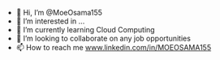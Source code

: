 - 👋 Hi, I’m @MoeOsama155
- 👀 I’m interested in ...
- 🌱 I’m currently learning Cloud Computing 
- 💞️ I’m looking to collaborate on any job opportunities
- 📫 How to reach me www.linkedin.com/in/MOEOSAMA155

<!---
MoeOsama155/MoeOsama155 is a ✨ special ✨ repository because its `README.md` (this file) appears on your GitHub profile.
You can click the Preview link to take a look at your changes.
--->
